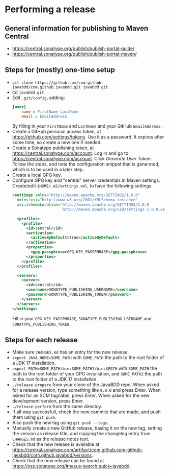 # Performing a release

## General information for publishing to Maven Central

* https://central.sonatype.org/publish/publish-portal-guide/
* https://central.sonatype.org/publish/publish-portal-maven/

## Steps for (mostly) one-time setup

* `git clone https://github.com/com-github-javabdd/com.github.javabdd.git javabdd.git`
* cd `javabdd.git`
* Edit `.git/config`, adding:
  ```ini
  [user]
      name = FirstName LastName
      email = EmailAddress
  ```
  By filling in your `FirstName` and `LastName` and your GitHub `EmailAddress`.
* Create a GitHub personal access token, at https://github.com/settings/tokens.
  Use it as a password.
  It expires after some time, so create a new one if needed.
* Create a Sonatype publishing token, at https://central.sonatype.com/account.
  Log in and go to https://central.sonatype.com/account.
  Click *Generate User Token*.
  Follow the steps, and note the configuration snippet that is generated, which is to be used in a later step.
* Create a local GPG key.
* Configure GPG key and "central" server credentials in Maven settings.
  Create/edit `$HOME/.m2/settings.xml`, to have the following settings:
  ```xml
  <settings xmlns="http://maven.apache.org/SETTINGS/1.0.0"
    xmlns:xsi="http://www.w3.org/2001/XMLSchema-instance"
    xsi:schemaLocation="http://maven.apache.org/SETTINGS/1.0.0
                        http://maven.apache.org/xsd/settings-1.0.0.xsd">

    <profiles>
      <profile>
        <id>central</id>
        <activation>
          <activeByDefault>true</activeByDefault>
        </activation>
        <properties>
          <gpg.passphrase>GPG_KEY_PASSPHRASE</gpg.passphrase>
        </properties>
      </profile>
    </profiles>

    <servers>
      <server>
        <id>central</id>
        <username>SONATYPE_PUBLISHING_USERNAME</username>
        <password>SONATYPE_PUBLISHING_TOKEN</password>
      </server>
    </servers>
  </settings>
  ```
  Fill in your `GPG_KEY_PASSPHRASE`, `SONATYPE_PUBLISHING_USERNAME` and `SONATYPE_PUBLISHING_TOKEN`.

## Steps for each release

* Make sure `CHANGES.md` has an entry for the new release.
* `export JAVA_HOME=SOME_PATH` with `SOME_PATH` the path to the root folder of a JDK 17 installation.
* `export PATH=SOME_PATH/bin:SOME_PATH2/bin:$PATH` with `SOME_PATH` the path to the root folder of your GPG installation, and `SOME_PATH2` the path to the root folder of a JDK 17 installation.
* `./release-prepare` from your clone of the JavaBDD repo.
  When asked for a release version, type something like `9.0.0` and press *Enter*.
  When asked for an SCM tag/label, press *Enter*.
  When asked for the new development version, press *Enter*.
* `./release-perform` from the same directoy.
* If all was successfull, check the new commits that are made, and push them using `git push`.
* Also push the new tag using `git push --tags`.
* Manually create a new GitHub release, basing it on the new tag, setting the version as release title, and copying the changelog entry from `CHANGES.md` as the release notes text.
* Check that the new release is available at https://central.sonatype.com/artifact/com.github.com-github-javabdd/com.github.javabdd/versions.
* Check that the new release can be found at https://oss.sonatype.org/#nexus-search;quick~javabdd.
